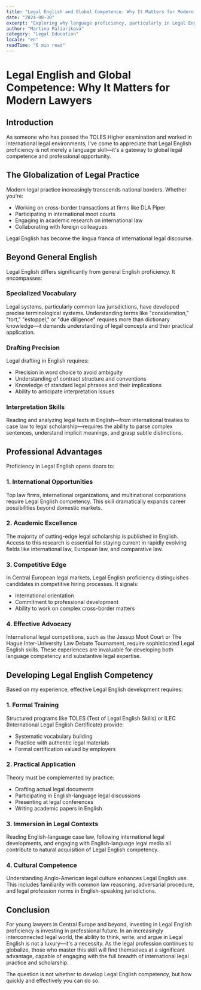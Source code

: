 ```yaml
---
title: "Legal English and Global Competence: Why It Matters for Modern Lawyers"
date: "2024-08-30"
excerpt: "Exploring why language proficiency, particularly in Legal English, has become an indispensable professional advantage in the increasingly globalized field of international law."
author: "Martina Paliariková"
category: "Legal Education"
locale: "en"
readTime: "6 min read"
---
```


# Legal English and Global Competence: Why It Matters for Modern Lawyers

## Introduction

As someone who has passed the TOLES Higher examination and worked in international legal environments, I've come to appreciate that Legal English proficiency is not merely a language skill—it's a gateway to global legal competence and professional opportunity.

## The Globalization of Legal Practice

Modern legal practice increasingly transcends national borders. Whether you're:

- Working on cross-border transactions at firms like DLA Piper
- Participating in international moot courts
- Engaging in academic research on international law
- Collaborating with foreign colleagues

Legal English has become the lingua franca of international legal discourse.

## Beyond General English

Legal English differs significantly from general English proficiency. It encompasses:

### Specialized Vocabulary

Legal systems, particularly common law jurisdictions, have developed precise terminological systems. Understanding terms like "consideration," "tort," "estoppel," or "due diligence" requires more than dictionary knowledge—it demands understanding of legal concepts and their practical application.

### Drafting Precision

Legal drafting in English requires:

- Precision in word choice to avoid ambiguity
- Understanding of contract structure and conventions
- Knowledge of standard legal phrases and their implications
- Ability to anticipate interpretation issues

### Interpretation Skills

Reading and analyzing legal texts in English—from international treaties to case law to legal scholarship—requires the ability to parse complex sentences, understand implicit meanings, and grasp subtle distinctions.

## Professional Advantages

Proficiency in Legal English opens doors to:

### 1. International Opportunities

Top law firms, international organizations, and multinational corporations require Legal English competency. This skill dramatically expands career possibilities beyond domestic markets.

### 2. Academic Excellence

The majority of cutting-edge legal scholarship is published in English. Access to this research is essential for staying current in rapidly evolving fields like international law, European law, and comparative law.

### 3. Competitive Edge

In Central European legal markets, Legal English proficiency distinguishes candidates in competitive hiring processes. It signals:

- International orientation
- Commitment to professional development
- Ability to work on complex cross-border matters

### 4. Effective Advocacy

International legal competitions, such as the Jessup Moot Court or The Hague Inter-University Law Debate Tournament, require sophisticated Legal English skills. These experiences are invaluable for developing both language competency and substantive legal expertise.

## Developing Legal English Competency

Based on my experience, effective Legal English development requires:

### 1. Formal Training

Structured programs like TOLES (Test of Legal English Skills) or ILEC (International Legal English Certificate) provide:

- Systematic vocabulary building
- Practice with authentic legal materials
- Formal certification valued by employers

### 2. Practical Application

Theory must be complemented by practice:

- Drafting actual legal documents
- Participating in English-language legal discussions
- Presenting at legal conferences
- Writing academic papers in English

### 3. Immersion in Legal Contexts

Reading English-language case law, following international legal developments, and engaging with English-language legal media all contribute to natural acquisition of Legal English competency.

### 4. Cultural Competence

Understanding Anglo-American legal culture enhances Legal English use. This includes familiarity with common law reasoning, adversarial procedure, and legal profession norms in English-speaking jurisdictions.

## Conclusion

For young lawyers in Central Europe and beyond, investing in Legal English proficiency is investing in professional future. In an increasingly interconnected legal world, the ability to think, write, and argue in Legal English is not a luxury—it's a necessity. As the legal profession continues to globalize, those who master this skill will find themselves at a significant advantage, capable of engaging with the full breadth of international legal practice and scholarship.

The question is not whether to develop Legal English competency, but how quickly and effectively you can do so.

